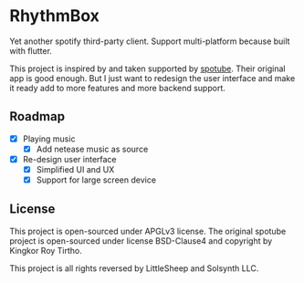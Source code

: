 # RhythmBox

Yet another spotify third-party client. Support multi-platform because built with flutter.

This project is inspired by and taken supported by [spotube](https://spotube.krtirtho.dev).
Their original app is good enough. But I just want to redesign the user interface and make it ready add to more features and more backend support.

## Roadmap

- [x] Playing music
    - [x] Add netease music as source
- [x] Re-design user interface
    - [x] Simplified UI and UX
    - [x] Support for large screen device

## License

This project is open-sourced under APGLv3 license. The original spotube project is open-sourced under license BSD-Clause4 and copyright by Kingkor Roy Tirtho.

This project is all rights reversed by LittleSheep and Solsynth LLC.